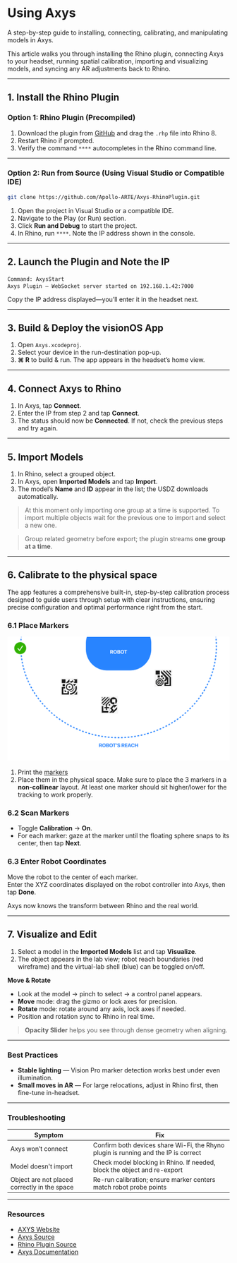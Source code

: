 # Using Axys

A step-by-step guide to installing, connecting, calibrating, and manipulating models in Axys.

This article walks you through installing the Rhino plugin, connecting Axys to your headset, running spatial calibration, importing and visualizing models, and syncing any AR adjustments back to Rhino.

---

## 1. Install the Rhino Plugin

### Option 1: Rhino Plugin (Precompiled)

1. Download the plugin from [GitHub](https://github.com/Apollo-ARTE/Axys-RhinoPlugin/releases) and drag the `.rhp` file into Rhino 8.  
2. Restart Rhino if prompted.  
3. Verify the command `****` autocompletes in the Rhino command line.

---

### Option 2: Run from Source (Using Visual Studio or Compatible IDE)
```bash
git clone https://github.com/Apollo-ARTE/Axys-RhinoPlugin.git
```
1. Open the project in Visual Studio or a compatible IDE.  
2. Navigate to the Play (or Run) section.  
3. Click **Run and Debug** to start the project.  
4. In Rhino, run `****`. Note the IP address shown in the console.

---

## 2. Launch the Plugin and Note the IP

```text
Command: AxysStart
Axys Plugin – WebSocket server started on 192.168.1.42:7000
```

Copy the IP address displayed—you’ll enter it in the headset next.

---

## 3. Build & Deploy the visionOS App

1. Open `Axys.xcodeproj`.  
2. Select your device in the run-destination pop-up.  
3. **⌘ R** to build & run. The app appears in the headset’s home view.

---

## 4. Connect Axys to Rhino

1. In Axys, tap **Connect**.  
2. Enter the IP from step 2 and tap **Connect**.  
3. The status should now be **Connected**. If not, check the previous steps and try again.

---

## 5. Import Models

1. In Rhino, select a grouped object.  
2. In Axys, open **Imported Models** and tap **Import**.  
3. The model’s **Name** and **ID** appear in the list; the USDZ downloads automatically.

> At this moment only importing one group at a time is supported. To import multiple objects wait for the previous one to import and select a new one.

> Group related geometry before export; the plugin streams **one group at a time**.

---

## 6. Calibrate to the physical space
The app features a comprehensive built-in, step-by-step calibration process designed to guide users through setup with clear instructions, ensuring precise configuration and optimal performance right from the start.

### 6.1 Place Markers

![Markers Placement](images/markersok.png) 

1. Print the [markers](https://github.com/Apollo-ARTE/Axys/releases/tag/v0.1.0)
2. Place them in the physical space. Make sure to place the 3 markers in a **non-collinear** layout. At least one marker should sit higher/lower for the tracking to work properly.

### 6.2 Scan Markers

* Toggle **Calibration** → **On**.  
* For each marker: gaze at the marker until the floating sphere snaps to its center, then tap **Next**.  

### 6.3 Enter Robot Coordinates

Move the robot to the center of each marker.  
Enter the XYZ coordinates displayed on the robot controller into Axys, then tap **Done**.

Axys now knows the transform between Rhino and the real world.

---

## 7. Visualize and Edit

1. Select a model in the **Imported Models** list and tap **Visualize**.  
2. The object appears in the lab view; robot reach boundaries (red wireframe) and the virtual-lab shell (blue) can be toggled on/off.

**Move & Rotate**

* Look at the model → pinch to select → a control panel appears.  
* **Move** mode: drag the gizmo or lock axes for precision.  
* **Rotate** mode: rotate around any axis, lock axes if needed.  
* Position and rotation sync to Rhino in real time.

> **Opacity Slider** helps you see through dense geometry when aligning.

---

### Best Practices

* **Stable lighting** — Vision Pro marker detection works best under even illumination.  
* **Small moves in AR** — For large relocations, adjust in Rhino first, then fine-tune in-headset.

---

### Troubleshooting

| Symptom | Fix |
|---------|-----|
| Axys won’t connect | Confirm both devices share Wi-Fi, the Rhyno plugin is running and the IP is correct |
| Model doesn't import | Check model blocking in Rhino. If needed, block the object and re-export |
| Object are not placed correctly in the space | Re-run calibration; ensure marker centers match robot probe points |

---

### Resources

* [AXYS Website](https://getaxys.netlify.app/)  
* [Axys Source](https://github.com/Apollo-ARTE/Axys)  
* [Rhino Plugin Source](https://github.com/Apollo-ARTE/Axys-RhinoPlugin)
* [Axys Documentation](https://apollo-arte.github.io/Axys/documentation/axys/)